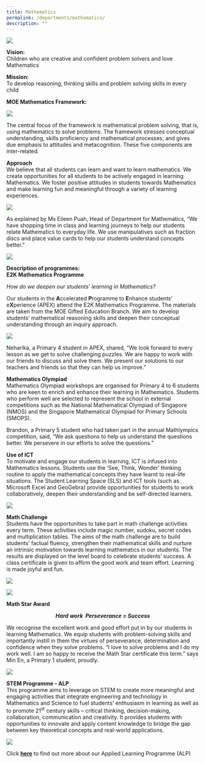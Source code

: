 ```yaml
---
title: Mathematics
permalink: /departments/mathematics/
description: ""
---
```

![](/images/Banner-photo.jpg)

<p><strong>Vision:<br /></strong>Children who are creative and confident problem solvers and love Mathematics</p>
<p><strong>Mission:<br /></strong>To develop reasoning, thinking skills and problem solving skills in every child</p>
<p><strong>MOE Mathematics Framework:</strong></p>

![](/images/Math-Framework.png)

<p>The central focus of the framework is mathematical problem solving, that is, using mathematics to solve problems. The framework stresses conceptual understanding, skills proficiency and mathematical processes, and gives due emphasis to attitudes and metacognition. These five components are inter-related.</p>
<p><strong>Approach<br /></strong>We believe that all students can learn and want to learn mathematics. We create opportunities for all students to be actively engaged in learning Mathematics. We foster positive attitudes in students towards Mathematics and make learning fun and meaningful through a variety of learning experiences.</p>

![](/images/math1.png)

<p>As explained by Ms Eileen Puah, Head of Department for Mathematics, &ldquo;We have shopping time in class and learning journeys to help our students relate Mathematics to everyday life. We use manipulatives such as fraction discs and place value cards to help our students understand concepts better.&rdquo;</p>

![](/images/math2.png)

<p><strong>Description of programmes:<br /></strong><strong>E2K Mathematics Programme</strong></p>
<p><em>How do we deepen our students&rsquo; learning in Mathematics?</em></p>
<p>Our students in the&nbsp;<strong>A</strong>ccelerated&nbsp;<strong>P</strong>rogramme to&nbsp;<strong>E</strong>nhance students&rsquo; e<strong>X</strong>perience (APEX) attend the E2K Mathematics Programme. The materials are taken from the MOE Gifted Education Branch. We aim to develop students&rsquo; mathematical reasoning skills and deepen their conceptual understanding through an inquiry approach.</p>

![](/images/Photo-3-2-2.jpg)

<p>Neharika, a Primary 4 student in APEX, shared, &ldquo;We look forward to every lesson as we get to solve challenging puzzles. We are happy to work with our friends to discuss and solve them. We present our solutions to our teachers and friends so that they can help us improve.&rdquo;</p>
<p><strong>Mathematics Olympiad<br /></strong>Mathematics Olympiad workshops are organised for Primary 4 to 6 students who are keen to enrich and enhance their learning in Mathematics. Students who perform well are selected to represent the school in external competitions such as the National Mathematical Olympiad of Singapore (NMOS) and the Singapore Mathematical Olympiad for Primary Schools (SMOPS).</p>
<p>Brandon, a Primary 5 student who had taken part in the annual Mathlympics competition, said, &ldquo;We ask questions to help us understand the questions better. We persevere in our efforts to solve the questions.&rdquo;</p>
<p><strong>Use of ICT<br /></strong>To motivate and engage our students in learning, ICT is infused into Mathematics lessons. Students use the &lsquo;See, Think, Wonder&rsquo; thinking routine to apply the mathematical concepts they have learnt to real-life situations. The Student Learning Space (SLS) and ICT tools (such as Microsoft Excel and GeoGebra) provide opportunities for students to work collaboratively, deepen their understanding and be self-directed learners.</p>

![](/images/New-Photo-3.jpg)

<p><strong>Math Challenge<br /></strong>Students have the opportunities to take part in math challenge activities every term. These activities include magic number, sudoku, secret codes and multiplication tables. The aims of the math challenge are to build students&rsquo; factual fluency, strengthen their mathematical skills and nurture an intrinsic motivation towards learning mathematics in our students. The results are displayed on the level board to celebrate students&rsquo; success. A class certificate is given to affirm the good work and team effort. Learning is made joyful and fun.</p>

![](/images/science10.png)

![](/images/Photo6-1024x719.jpg)

<p><strong>Math Star Award</strong></p>
<p style="text-align: center;"><strong><em>Hard work&nbsp;</em><em>&nbsp;Perseverance = Success</em></strong></p>
<p>We recognise the excellent work and good effort put in by our students in learning Mathematics. We equip students with problem-solving skills and importantly instill in them the virtues of perseverance, determination and confidence when they solve problems. &ldquo;I love to solve problems and I do my work well. I am so happy to receive the Math Star certificate this term.&rdquo; says Min En, a Primary 1 student, proudly.</p>

![](/images/Photo-7-rotated.jpg)

<p><strong>STEM Programme - ALP<br /></strong>This programme aims to leverage on STEM to create more meaningful and engaging activities that integrate engineering and technology in Mathematics and Science to fuel students&rsquo; enthusiasm in learning as well as to promote 21<sup>st</sup>&nbsp;century skills &ndash; critical thinking, decision-making, collaboration, communication and creativity. It provides students with opportunities to innovate and apply content knowledge to bridge the gap between key theoretical concepts and real-world applications.</p>

![](/images/science11.png)

<p>Click&nbsp;<a href="https://blangahrisepri.moe.edu.sg/our-distinctive-programmes/learning-for-life-programme/"><strong>here</strong></a>&nbsp;to find out more about our Applied Learning Programme (ALP)</p>
